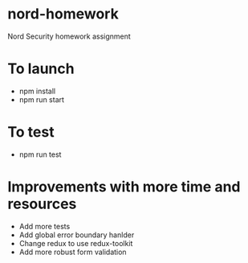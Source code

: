 # nord-homework
Nord Security homework assignment

# To launch
- npm install
- npm run start

# To test
- npm run test

# Improvements with more time and resources
- Add more tests
- Add global error boundary hanlder
- Change redux to use redux-toolkit
- Add more robust form validation